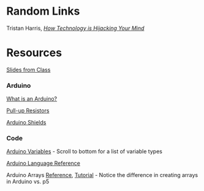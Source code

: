 # Random Links

Tristan Harris, [*How Technology is Hijacking Your Mind*](https://journal.thriveglobal.com/how-technology-hijacks-peoples-minds-from-a-magician-and-google-s-design-ethicist-56d62ef5edf3)

# Resources

[Slides from Class](https://docs.google.com/presentation/d/163e_kP68dArh46lrYxIXu8EG7lxqlyOzRZk8wVyvp5I/edit?usp=sharing)

### Arduino

[What is an Arduino?](https://learn.sparkfun.com/tutorials/what-is-an-arduino/all)

[Pull-up Resistors](https://learn.sparkfun.com/tutorials/pull-up-resistors)

[Arduino Shields](https://learn.sparkfun.com/tutorials/arduino-shields)

### Code

[Arduino Variables](https://www.arduino.cc/en/Reference/VariableDeclaration) - Scroll to bottom for a list of variable types

[Arduino Language Reference](https://www.arduino.cc/en/Reference/HomePage)

Arduino Arrays [Reference](https://www.arduino.cc/en/Reference/Array), [Tutorial](https://www.arduino.cc/en/Tutorial/Arrays) - Notice the difference in creating arrays in Arduino vs. p5
